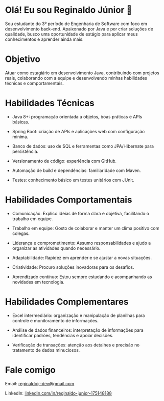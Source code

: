# Olá! Eu sou Reginaldo Júnior 👋

Sou estudante do 3º período de Engenharia de Software com foco em desenvolvimento back-end. Apaixonado por Java e por criar soluções de qualidade, busco uma oportunidade de estágio para aplicar meus conhecimentos e aprender ainda mais.

# Objetivo

Atuar como estagiário em desenvolvimento Java, contribuindo com projetos reais, colaborando com a equipe e desenvolvendo minhas habilidades técnicas e comportamentais.

# Habilidades Técnicas

- Java 8+: programação orientada a objetos, boas práticas e APIs básicas.

- Spring Boot: criação de APIs e aplicações web com configuração mínima.

- Banco de dados: uso de SQL e ferramentas como JPA/Hibernate para persistência.

- Versionamento de código: experiência com GitHub.

- Automação de build e dependências: familiaridade com Maven.

- Testes: conhecimento básico em testes unitários com JUnit.

# Habilidades Comportamentais
- Comunicação: Explico ideias de forma clara e objetiva, facilitando o trabalho em equipe.

- Trabalho em equipe: Gosto de colaborar e manter um clima positivo com colegas.

- Liderança e comprometimento: Assumo responsabilidades e ajudo a organizar as atividades quando necessário.

- Adaptabilidade: Rapidez em aprender e se ajustar a novas situações.

- Criatividade: Procuro soluções inovadoras para os desafios.

- Aprendizado contínuo: Estou sempre estudando e acompanhando as novidades em tecnologia.

# Habilidades Complementares

- Excel intermediário: organização e manipulação de planilhas para controle e monitoramento de informações.

- Análise de dados financeiros: interpretação de informações para identificar padrões, tendências e apoiar decisões.

- Verificação de transações: atenção aos detalhes e precisão no tratamento de dados minuciosos.

# Fale comigo

Email: reginaldojr-dev@gmail.com

LinkedIn: [linkedin.com/in/reginaldo-junior-175148188](https://www.linkedin.com/in/reginaldo-junior-175148188/)
